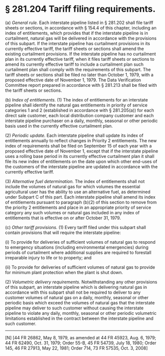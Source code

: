 # § 281.204   Tariff filing requirements.

(a) *General rule.* Each interstate pipeline listed in § 281.202 shall file tariff sheets or sections, in accordance with § 154.4 of this chapter, including an index of entitlements, which provides that if the interstate pipeline is in curtailment, natural gas will be delivered in accordance with the provisions of this subpart. If the interstate pipeline has curtailment provisions in its currently effective tariff, the tariff sheets or sections shall amend the existing curtailment provisions. If the interstate pipeline has no curtailment plan in its currently effective tariff, when it files tariff sheets or sections to amend its currently effective tariff to include a curtailment plan such curtailment plan shall comply with the requirements of this subpart. The tariff sheets or sections shall be filed no later than October 1, 1979, with a proposed effective date of November 1, 1979. The Data Verification Committee report prepared in accordance with § 281.213 shall be filed with the tariff sheets or sections. 


(b) *Index of entitlements.* (1) The index of entitlements for an interstate pipeline shall identify the natural gas entitlements in priority of service categories 1 and 2 (established in accordance with § 281.205(a)) for each direct sale customer, each local distribution company customer and each interstate pipeline purchaser on a daily, monthly, seasonal or other periodic basis used in the currently effective curtailment plan. 


(2) *Periodic update.* Each interstate pipeline shall update its index of entitlements annually to reflect changes in Priority 2 entitlements. The new index of requirements shall be filed on September 15 of each year with a proposed effective date of November 1, except that if the interstate pipeline uses a rolling base period in its currently effective curtailment plan it shall file its new index of entitlements on the date upon which other end-uses of the customers of the interstate pipeline are updated in accordance with the currently effective tariff. 


(3) *Alternative fuel determination.* The index of entitlements shall not include the volumes of natural gas for which volumes the essential agricultural user has the ability to use an alternative fuel, as determined under Subpart C of this part. Each interstate pipeline shall amend its index of entitlements pursuant to paragraph (b)(2) of this section to remove from the priority 2 entitlements and place in an appropriate priority of service category any such volumes or natural gas included in any index of entitlements that is effective on or after October 31, 1979.


(c) *Other tariff provisions.* (1) Every tariff filed under this subpart shall contain provisions that will require the interstate pipeline: 


(i) To provide for deliveries of sufficient volumes of natural gas to respond to emergency situations (including environmental emergencies) during periods of curtailment where additional supplies are required to forestall irreparable injury to life or to property; and 


(ii) To provide for deliveries of sufficient volumes of natural gas to provide for minimum plant protection when the plant is shut down. 


(2) *Volumetric delivery requirements.* Notwithstanding any other provisions of this subpart, an interstate pipeline which is delivering natural gas in accordance with this subpart shall not be required to deliver to any customer volumes of natural gas on a daily, monthly, seasonal or other periodic basis which exceed the volumes of natural gas that the interstate pipeline may deliver to such customer without causing the interstate pipeline to violate any daily, monthly, seasonal or other periodic volumetric limitations established in the contract between the interstate pipeline and such customer. 



---

[N] [44 FR 26862, May 8, 1979, as amended at 44 FR 45923, Aug. 6, 1979; 44 FR 62490, Oct. 31, 1979; Order 55-B, 45 FR 54739, July 18, 1980; Order 145, 46 FR 27913, May 22, 1981; Order 714, 73 FR 57535, Oct. 3, 2008] 




